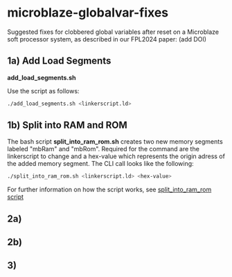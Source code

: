 # microblaze-globalvar-fixes
Suggested fixes for clobbered global variables after reset on a Microblaze soft processor system,
as described in our FPL2024 paper:
(add DOI)

## 1a) Add Load Segments

**add_load_segments.sh** 

Use the script as follows:

```bash
./add_load_segments.sh <linkerscript.ld> 
```



## 1b) Split into RAM and ROM 

The bash script **split_into_ram_rom.sh** creates two new memory segments labeled "mbRam" and "mbRom". 
Required for the command are the linkerscript to change and a hex-value which represents the origin adress of the added memory segment. 
The CLI call looks like the following:

```bash
./split_into_ram_rom.sh <linkerscript.ld> <hex-value>
```

For further information on how the script works, see 
[split_into_ram_rom script](1b__split_into_rom_ram__bash/split_into_rom_ram.sh)

## 2a) 

## 2b) 

## 3)